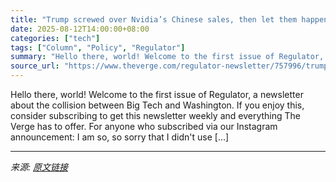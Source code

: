 ```yaml
---
title: "Trump screwed over Nvidia’s Chinese sales, then let them happen"
date: 2025-08-12T14:00:00+08:00
categories: ["tech"]
tags: ["Column", "Policy", "Regulator"]
summary: "Hello there, world! Welcome to the first issue of Regulator, a newsletter about the collision between Big Tech and Washington. If you enjoy this, consider subscribing to get this newsletter weekly and"
source_url: "https://www.theverge.com/regulator-newsletter/757996/trump-screwed-over-nvidias-chinese-sales-then-let-them-happen"
---
```


Hello there, world! Welcome to the first issue of Regulator, a newsletter about the collision between Big Tech and Washington. If you enjoy this, consider subscribing to get this newsletter weekly and everything The Verge has to offer. For anyone who subscribed via our Instagram announcement: I am so, so sorry that I didn't use [&#8230;]

---

*来源: [原文链接](https://www.theverge.com/regulator-newsletter/757996/trump-screwed-over-nvidias-chinese-sales-then-let-them-happen)*
